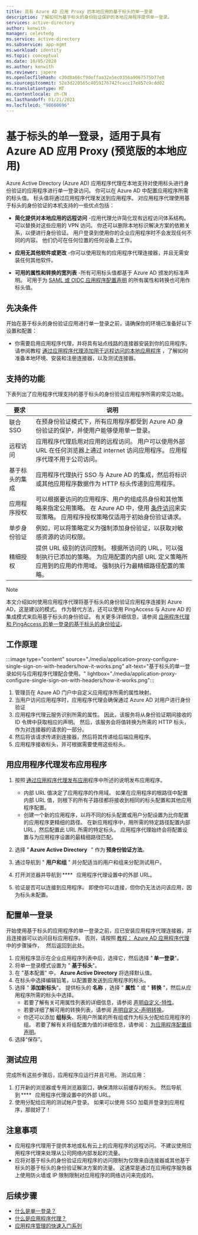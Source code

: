 ```yaml
---
title: 具有 Azure AD 应用 Proxy 的本地应用的基于标头的单一登录
description: 了解如何为基于标头的身份验证保护的本地应用程序提供单一登录。
services: active-directory
author: kenwith
manager: celestedg
ms.service: active-directory
ms.subservice: app-mgmt
ms.workload: identity
ms.topic: conceptual
ms.date: 10/05/2020
ms.author: kenwith
ms.reviewer: japere
ms.openlocfilehash: c30d8a66cf9deffaa32e5ec0356a9067575b77e8
ms.sourcegitcommit: 52e3d220565c4059176742fcacc17e857c9cdd02
ms.translationtype: MT
ms.contentlocale: zh-CN
ms.lasthandoff: 01/21/2021
ms.locfileid: "98660696"
---
```

# <a name="header-based-single-sign-on-for-on-premises-apps-with-azure-ad-app-proxy-preview"></a>基于标头的单一登录，适用于具有 Azure AD 应用 Proxy (预览版的本地应用) 

Azure Active Directory (Azure AD) 应用程序代理在本地支持对使用标头进行身份验证的应用程序进行单一登录访问。 你可以在 Azure AD 中配置应用程序所需的标头值。 标头值将通过应用程序代理发送到应用程序。 对应用程序代理使用基于标头的身份验证的本机支持的一些优点包括：  

* **简化提供对本地应用的远程访问** -应用代理允许简化现有远程访问体系结构。 可以替换对这些应用的 VPN 访问。 你还可以删除本地标识解决方案的依赖关系，以便进行身份验证。 用户登录到使用你的企业应用程序时不会发现任何不同的内容。 他们仍可在任何位置的任何设备上工作。  

* **应用无其他软件或更改** -你可以使用现有的应用程序代理连接器，并且无需安装任何其他软件。  

* **可用的属性和转换的宽列表** -所有可用标头值都基于 Azure AD 颁发的标准声明。 可用于为 [SAML 或 OIDC 应用程序配置声明](../develop/active-directory-saml-claims-customization.md#attributes) 的所有属性和转换也可用作标头值。 

## <a name="pre-requisites"></a>先决条件
开始在基于标头的身份验证应用进行单一登录之前，请确保你的环境已准备好以下设置和配置：
- 你需要启用应用程序代理，并将具有站点线路的连接器安装到你的应用程序。 请参阅教程 [通过应用程序代理添加用于远程访问的本地应用程序](application-proxy-add-on-premises-application.md#add-an-on-premises-app-to-azure-ad) ，了解如何准备本地环境、安装和注册连接器，以及测试连接器。 

## <a name="supported-capabilities"></a>支持的功能

下表列出了应用程序代理支持的基于标头的身份验证应用程序所需的常见功能。 

|要求   |说明|
|----------|-----------|
|联合 SSO |在预身份验证模式下，所有应用程序都受到 Azure AD 身份验证的保护，并使用户能够使用单一登录。 |
|远程访问 |应用程序代理启用对应用的远程访问。 用户可以使用外部 URL 在任何浏览器上通过 internet 访问应用程序。 应用程序代理不用于公司访问。 |
|基于标头的集成 |应用程序代理执行 SSO 与 Azure AD 的集成，然后将标识或其他应用程序数据作为 HTTP 标头传递到应用程序。 |
|应用程序授权 |可以根据要访问的应用程序、用户的组成员身份和其他策略来指定公用策略。 在 Azure AD 中，使用 [条件访问](../conditional-access/overview.md)来实现策略。 应用程序授权策略仅适用于初始身份验证请求。 |
|单步身份验证 |例如，可以将策略定义为强制添加身份验证，以获取对敏感资源的访问权限。 |
|精细授权 |提供 URL 级别的访问控制。 根据所访问的 URL，可以强制执行已添加的策略。 为应用配置的内部 URL 定义策略所应用到的应用的作用域。 强制执行为最精细路径配置的策略。  |

> [!NOTE] 
> 本文介绍如何使用应用程序代理将基于标头的身份验证应用程序连接到 Azure AD，这是建议的模式。 作为替代方法，还可以使用 PingAccess 与 Azure AD 的集成模式来启用基于标头的身份验证。 有关更多详细信息，请参阅 [应用程序代理和 PingAccess 的单一登录的基于标头的身份验证](application-proxy-ping-access-publishing-guide.md)。

## <a name="how-it-works"></a>工作原理

:::image type="content" source="./media/application-proxy-configure-single-sign-on-with-headers/how-it-works.png" alt-text="基于标头的单一登录如何与应用程序代理配合使用。" lightbox="./media/application-proxy-configure-single-sign-on-with-headers/how-it-works.png":::

1. 管理员在 Azure AD 门户中自定义应用程序所需的属性映射。 
2. 当用户访问应用程序时，应用程序代理会确保通过 Azure AD 对用户进行身份验证 
3. 应用程序代理云服务识别所需的属性。 因此，该服务将从身份验证期间接收的 ID 令牌中获取相应的声明。 然后，该服务会将值转换为所需的 HTTP 标头，作为对连接器的请求的一部分。 
4. 然后将该请求传递到连接器，然后将其传递给后端应用程序。 
5. 应用程序接收标头，并可根据需要使用这些标头。 

## <a name="publish-the-application-with-application-proxy"></a>用应用程序代理发布应用程序

1. 按照 [通过应用程序代理发布应用](application-proxy-add-on-premises-application.md#add-an-on-premises-app-to-azure-ad)程序中所述的说明发布应用程序。  
    - 内部 URL 值决定了应用程序的作用域。 如果在应用程序的根路径中配置内部 URL 值，则根下的所有子路径都将接收到相同的标头配置和其他应用程序配置。 
    - 创建一个新的应用程序，以将不同的标头配置或用户分配设置为比你配置的应用程序更精细的路径。 在新应用程序中，用所需的特定路径配置内部 URL，然后配置此 URL 所需的特定标头。 应用程序代理始终会将配置设置与为应用程序设置的最精细路径匹配。 

2. 选择 " **Azure Active Directory**   " 作为 **预身份验证方法**。 
3. 通过导航到 " **用户和组** " 并分配适当的用户和组来分配测试用户。 
4. 打开浏览器并导航到 ****   应用程序代理设置中的外部 URL。 
5. 验证是否可以连接到应用程序。 即使你可以连接，但你仍无法访问该应用，因为标头未配置。 

## <a name="configure-single-sign-on"></a>配置单一登录 
开始使用基于标头的应用程序的单一登录之前，应已安装应用程序代理连接器，并且连接器可以访问目标应用程序。 否则，请按照 [教程： Azure AD 应用程序代理](application-proxy-add-on-premises-application.md)中的步骤操作，   然后返回到此处。 

1. 应用程序显示在企业应用程序列表中后，选择它，然后选择 " **单一登录**"。 
2. 将单一登录模式设置为 " **基于标头**"。 
3. 在 "基本配置" 中， **Azure Active Directory** 将选择默认值。 
4. 在标头中选择编辑铅笔，以配置要发送到应用程序的标头。 
5. 选择 " **添加新标头**"。 提供标头的 **名称** ，选择 " **属性** " 或 " **转换** "，然后从应用程序所需的标头中选择。  
    - 若要了解有关可用属性列表的详细信息，请参阅 [声明自定义-特性](../develop/active-directory-saml-claims-customization.md#attributes)。 
    - 若要详细了解可用的转换列表，请参阅 [声明自定义-声明转换](../develop/active-directory-saml-claims-customization.md#claim-transformations)。 
    - 你还可以添加 **组标头**、将用户所属的所有组或作为标头分配给应用程序的组。 若要了解有关将组配置为值的详细信息，请参阅： [为应用程序配置组声明](../hybrid/how-to-connect-fed-group-claims.md#add-group-claims-to-tokens-for-saml-applications-using-sso-configuration)。 
6. 选择“保存”。 

## <a name="test-your-app"></a>测试应用 

完成所有这些步骤后，应用程序应运行并且可用。 测试应用： 
1. 打开新的浏览器或专用浏览器窗口，确保清除以前缓存的标头。 然后导航到 ****   应用程序代理设置中的外部 URL。
2. 使用分配给应用的测试帐户登录。 如果可以使用 SSO 加载并登录到应用程序，那就好了！ 

## <a name="considerations"></a>注意事项

- 应用程序代理用于提供本地或私有云上的应用程序的远程访问。 不建议使用应用程序代理来处理从公司网络内部发起的流量。
- 应将对基于标头的身份验证应用程序的访问限制为仅限来自连接器或其他基于标头的基于标头的身份验证解决方案的流量。 这通常是通过在应用程序服务器上使用防火墙或 IP 限制限制对应用程序的网络访问来完成的。

## <a name="next-steps"></a>后续步骤

- [什么是单一登录？](what-is-single-sign-on.md)
- [什么是应用程序代理？](what-is-application-proxy.md)
- [应用程序管理的快速入门系列](view-applications-portal.md)
